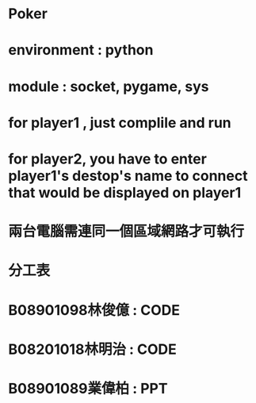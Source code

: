 # Poker
# environment : python 
# module : socket, pygame, sys
# for player1 , just complile and run 
# for player2, you have to enter player1's destop's name to connect that would be displayed on player1
# 兩台電腦需連同一個區域網路才可執行


# 分工表
# B08901098林俊億 : CODE 
# B08201018林明治 : CODE
# B08901089業偉柏 : PPT
